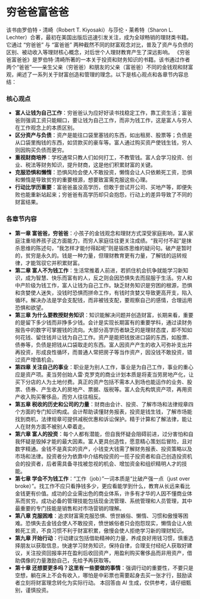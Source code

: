 # 穷爸爸富爸爸

该书由罗伯特・清崎（Robert T. Kiyosaki）与莎伦・莱希特（Sharon L. Lechter）合著，最初在美国出版后迅速引发关注，成为全球畅销的理财类书籍。它通过 “穷爸爸” 与 “富爸爸” 两种截然不同的财富观念对比，普及了资产与负债的区别、被动收入等理财核心概念，对后世个人理财教育产生了深远影响。
《穷爸爸富爸爸》是罗伯特·清崎所著的一本关于投资和财务知识的书籍。该书通过作者两个“爸爸”——亲生父亲（穷爸爸）和朋友的父亲（富爸爸）不同的金钱观和财富观，阐述了一系列关于财富创造和管理的理念。以下是核心观点和各章节内容总结：

### 核心观点

- **富人让钱为自己工作**：穷爸爸认为应好好读书找稳定工作，靠工资生活；富爸爸则强调工资只能糊口，要让钱为自己工作，而非为钱工作，这是富人与穷人在工作观念上的本质区别。
- **区分资产与负债**：资产是能往口袋里塞钱的东西，如出租房、股票等；负债是从口袋里掏钱的东西，如贷款买的豪车等。富人通过购买资产使钱生钱，穷人则因购买负债而更穷。
- **重视财商培养**：学校通常只教人们如何打工，不教管钱。富人会学习投资、创业、税法等财务知识，提升财商，这是他们积累财富的关键。
- **克服恐惧和懒惰**：恐惧风险会使人不敢投资，懒惰会让人只依赖死工资，恐惧和懒惰是导致贫穷的重要根源，想要致富需克服这些心理。
- **行动比学历重要**：富爸爸虽没高学历，但敢于尝试开公司、买地产等，即便失败也能重新站起来；穷爸爸有高学历却只会抱怨，行动上的差异导致了不同的财富结果。

### 各章节内容

- **第一章 富爸爸，穷爸爸**：小孩子的金钱观念和理财方式深受家庭影响，富人家庭注重培养孩子这方面能力，而穷人家庭往往更关注成绩。“我可付不起”是抹杀思维的陈述句，“我怎样才能付得起呢”则是锻炼思维的疑问句。破产是暂时的，贫穷是永久的。钱是一种力量，但理财教育更有力量，了解钱的运转规律，才能驾驭它并积累财富。
- **第二章 富人不为钱工作**：生活常推着人前进，若抓住机会抗争就能学习新知识，成为智慧、快乐而富有的人，反之则会因恐惧失去而屈服于生活。穷人和中产阶级为钱工作，富人让钱为自己工作。缺乏财务知识是穷困的根源，恐惧和贪婪使人迷失，没钱时恐惧而拼命工作，有钱时贪婪又导致更高开支，陷入循环。解决办法是学会支配钱，而非被钱支配，要观察自己的感情，合理运用恐惧和欲望。
- **第三章 为什么要教授财务知识**：知识能解决问题并创造财富，长期来看，重要的是留下多少钱而非挣多少钱。会计是实现长期富有的重要学科，通过读财务报告中的数字可掌握钱的流向。大部分高学历者缺乏的是理财态度，即不知如何花钱、留住钱并让钱为自己工作。资产是能把钱放进口袋的东西，如股票、债券等，负债是把钱从口袋取走的东西。富人因资产产生的收入可弥补支出并再投资，形成良性循环，而普通人常把房子等当作资产，因没钱不敢投资，错过资产增值机会。
- **第四章 关注自己的事业**：职业是为别人工作，事业是为自己工作，事业的重心应是资产项。麦当劳创始人雷·克罗克的商业计划本质是将麦当劳房地产化，让买下分店的人为土地付费。真正的资产包括不需本人到场也能运作的业务、股票、债券、产生收入的房地产、票据、版税等。富人会先构筑资产项，再用资产收入购买奢侈品，而穷人往往相反。
- **第五章 税收的历史和公司的力量**：财商由会计、投资、了解市场和法律规章四个方面的专门知识构成。会计帮助读懂财务报表，投资是钱生钱，了解市场能找到商机，法律规章可提供减税优惠和诉讼保护。精于计算和了解法律，能让人在财务方面不被别人牵着走。
- **第六章 富人的投资**：每个人都有潜能，但自我怀疑会阻碍前进，过分害怕和自我怀疑是毁掉才能的最大因素。富人更具创造性，愿意精心策划后冒险，且对数字精通。金钱不是真实的资产，小钱变大钱需了解财务报表、投资策略以及市场和法律。投资者分为依靠中介结构投资的一揽子投资者和自己创造投资机会的投资者，后者需具备寻找被忽视的机会、增加资金和组织精明人才的技能。
- **第七章 学会不为钱工作**：“工作（job）”一词本质是“比破产强一点（just over broke）”。找工作不应只看挣钱多少，更应看能学到什么，教育从长远来看比金钱更有价值。成功的企业需出色的商业体系，许多有才华的人因不懂商业体系而贫穷。成功必备的管理技能包括现金流管理、系统管理和人员管理，其中最重要的专门技能是销售和对市场营销的理解。
- **第八章 克服困难**：追求财富需克服恐惧、愤世嫉俗、懒惰、习惯和傲慢等困难。恐惧失去金钱会使人不敢投资，愤世嫉俗者只会抱怨现实，懒惰会让人依赖死工资，不良习惯不利于财富积累，傲慢会使人拒绝学习新的理财知识。
- **第九章 开始行动**：行动建议包括借助精神的力量，养成良好用钱习惯，慎重选择朋友以获取信息，快速学习财务知识，保持自律，合理支付经纪人获取好建议，关注投资回报率并在盈利后收回资产，用盈利购买奢侈品而非用资产，借助偶像的力量激励自己，先给予再获取等。
- **第十章 还想要更多吗？这里有一些要做的事情**：强调行动的重要性，不要只是空想，躺在床上不会有收入，哪怕是中彩票也需要起身去买一张才行，鼓励读者立刻将财富理念转化为实际行动。
  本回答由 AI 生成，仅供参考，请仔细甄别，谨慎投资。
